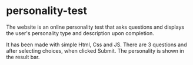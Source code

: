 # personality-test
The website is an online personality test that asks questions and displays the user's personality type and description upon completion.

It has been made with simple Html, Css and JS.
There are 3 questions and after selecting choices, when clicked Submit. The personality is shown in the result bar.
